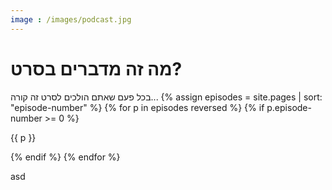 ```yaml
---
image : /images/podcast.jpg
---
```

<!-- {% include social.html %} -->
# מה זה מדברים בסרט?
בכל פעם שאתם הולכים לסרט זה קורה...
{% assign episodes = site.pages | sort: "episode-number" %}
{% for p in episodes reversed %}
    {% if p.episode-number >= 0 %}
		<p>{{ p }}</p>
    {% endif %}
{% endfor %}

asd
